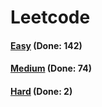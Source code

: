 # Leetcode

<h4><a href="https://github.com/lon-yang/leetcode/blob/master/docs/Easy.md">Easy</a>  (Done: 142)</h4>
<h4><a href="https://github.com/lon-yang/leetcode/blob/master/docs/Medium.md">Medium</a>  (Done: 74)</h4>
<h4><a href="https://github.com/lon-yang/leetcode/blob/master/docs/Hard.md">Hard</a>  (Done: 2)</h4>